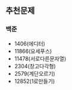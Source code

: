 ## 추천문제

### 백준

- 1406(에디터)
- 11866(요세푸스)
- 11478(서로다른문자열)
- 2304(창고다각형)
- 2579(계단오르기)
- 12852(1로만들기)